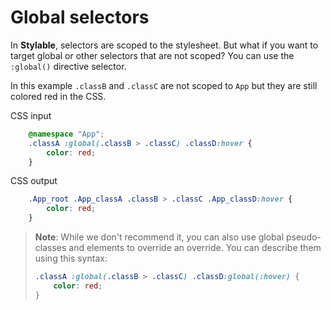 # Global selectors

In **Stylable**, selectors are scoped to the stylesheet. But what if you want to target global or other selectors that are not scoped? You can use the `:global()` directive selector. 

In this example `.classB` and `.classC` are not scoped to `App` but they are still colored red in the CSS.

CSS input
```css
    @namespace "App";
    .classA :global(.classB > .classC) .classD:hover {
        color: red;
    }

```

CSS output
```css
    .App_root .App_classA .classB > .classC .App_classD:hover {
        color: red;
    }
```

> **Note**: While we don't recommend it, you can also use global pseudo-classes and elements to override an override. You can describe them using this syntax:
>
> ```css
> .classA :global(.classB > .classC) .classD:global(:hover) {
>     color: red;
> }
> ```

